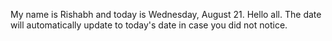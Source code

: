 My name is Rishabh and today is Wednesday, August 21. Hello all. The date will automatically update to today's date in case you did not notice.
